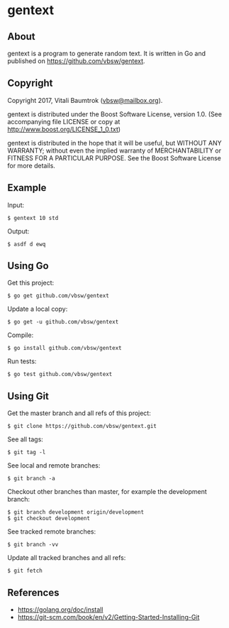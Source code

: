 # gentext



## About

gentext is a program to generate random text. It is written in Go and published on <https://github.com/vbsw/gentext>.



## Copyright

Copyright 2017, Vitali Baumtrok (vbsw@mailbox.org).

gentext is distributed under the Boost Software License, version 1.0. (See accompanying file LICENSE or copy at http://www.boost.org/LICENSE_1_0.txt)

gentext is distributed in the hope that it will be useful, but WITHOUT ANY WARRANTY; without even the implied warranty of MERCHANTABILITY or FITNESS FOR A PARTICULAR PURPOSE. See the Boost Software License for more details.



## Example

Input:

	$ gentext 10 std

Output:

	$ asdf d ewq



## Using Go

Get this project:

	$ go get github.com/vbsw/gentext

Update a local copy:

	$ go get -u github.com/vbsw/gentext

Compile:

	$ go install github.com/vbsw/gentext

Run tests:

	$ go test github.com/vbsw/gentext



## Using Git

Get the master branch and all refs of this project:

	$ git clone https://github.com/vbsw/gentext.git

See all tags:

	$ git tag -l

See local and remote branches:

	$ git branch -a

Checkout other branches than master, for example the development branch:

	$ git branch development origin/development
	$ git checkout development

See tracked remote branches:

	$ git branch -vv

Update all tracked branches and all refs:

	$ git fetch



## References

- <https://golang.org/doc/install>
- <https://git-scm.com/book/en/v2/Getting-Started-Installing-Git>
